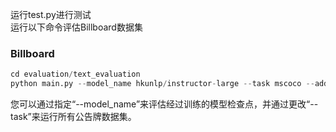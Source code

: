 运行test.py进行测试\
运行以下命令评估Billboard数据集
### Billboard
```python
cd evaluation/text_evaluation
python main.py --model_name hkunlp/instructor-large --task mscoco --add_prompt
```
您可以通过指定“--model_name”来评估经过训练的模型检查点，并通过更改“--task”来运行所有公告牌数据集。